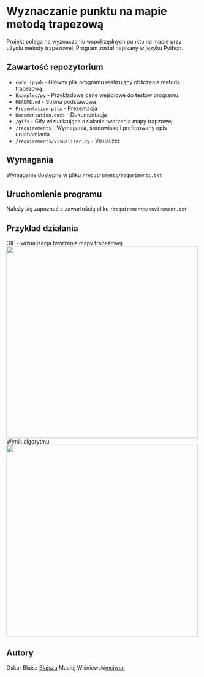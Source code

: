 # Wyznaczanie punktu na mapie metodą trapezową

Projekt polega na wyznaczaniu współrzędnych punktu na mapie przy użyciu metody trapezowej. Program został napisany w języku Python.

## Zawartość repozytorium

- `code.ipynb` - Główny plik programu realizujący obliczenia metodą trapezową.
- `Examples/py` - Przykładowe dane wejściowe do testów programu.
- `README.md` - Strona podstawowa
- `Presentation.pttx` - Prezentacja
- `Documentation.docs` - Dokumentacja
- `/gifs` - Gify wizualizujące działanie tworzenia mapy trapzowej
- `/requirements` - Wymagania, środowisko i preferowany opis uruchamiania 
- `/requirements/visualizer.py` - Visualizer

## Wymagania

Wymaganie dostępne w pliku `/requirements/requriments.txt`

## Uruchomienie programu

Należy się zapoznać z zawartością pliku `/requirements/enviroment.txt`

## Przykład działania
GIF - wizualizacja tworzenia mapy trapezowej 
<img src="https://github.com/mcjwsn/Projekt-Geometryczne/blob/main/gifs/pr4.gif" width="500" height="500">
Wynik algorytmu
<img src="https://github.com/mcjwsn/Projekt-Geometryczne/blob/main/gifs/wiz4.bmp" width="500" height="500">

## Autory

Oskar Blajsz [Blajszu](https://github.com/Blajszu)
Maciej Wiśniewski[mcjwsn](https://github.com/mcjwsn)


